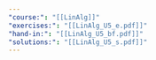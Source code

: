 ```yaml
---
"course:": "[[LinAlg]]"
"exercises:": "[[LinAlg_U5_e.pdf]]"
"hand-in:": "[[LinAlg_U5_bf.pdf]]"
"solutions:": "[[LinAlg_U5_s.pdf]]"
---
```

